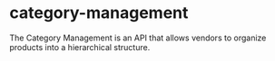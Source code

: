 # category-management
The Category Management is an API that allows vendors to organize products into a hierarchical structure.
